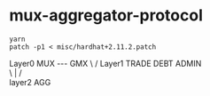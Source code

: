 # mux-aggregator-protocol

```
yarn
patch -p1 < misc/hardhat+2.11.2.patch
```


Layer0  MUX --- GMX
          \     /
Layer1     TRADE  DEBT  ADMIN  
             \     |     /   
layer2            AGG 
